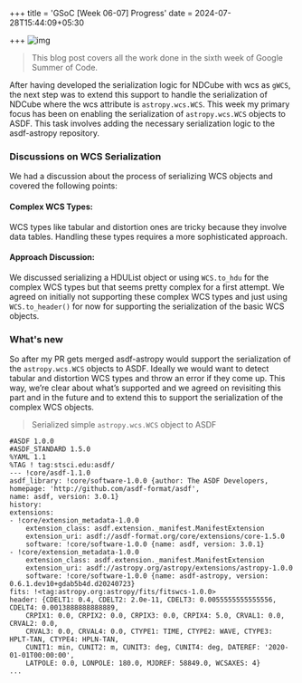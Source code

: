 +++
title = 'GSoC [Week 06-07] Progress'
date = 2024-07-28T15:44:09+05:30

+++
![img](/images/mid_term.png)
> This blog post covers all the work done in the sixth week of Google Summer of Code.

After having developed the serialization logic for NDCube with wcs as `gWCS`, the next step was to extend this support to handle the serialization of NDCube where the wcs attribute is `astropy.wcs.WCS`. This week my primary focus has been on enabling the serialization of `astropy.wcs.WCS` objects to ASDF. This task involves adding the necessary serialization logic to the asdf-astropy repository.

### Discussions on WCS Serialization

We had a discussion about the process of serializing WCS objects and covered the following points:

#### Complex WCS Types: 
WCS types like tabular and distortion ones are tricky because they involve data tables. Handling these types requires a more sophisticated approach.

#### Approach Discussion: 
We discussed serializing a HDUList object or using `WCS.to_hdu` for the complex WCS types but that seems pretty complex for a first attempt. We agreed on initially not supporting these complex WCS types and just using `WCS.to_header()` for now for supporting the serialization of the basic WCS objects. 

### What's new
So after my PR gets merged asdf-astropy would support the serialization of the `astropy.wcs.WCS` objects to ASDF.
Ideally we would want to detect tabular and distortion WCS types and throw an error if they come up. This way, we’re clear about what’s supported and we agreed on revisiting this part and in the future and to extend this to support the serialization of the complex WCS objects.

> Serialized simple `astropy.wcs.WCS` object to ASDF

    #ASDF 1.0.0
    #ASDF_STANDARD 1.5.0
    %YAML 1.1
    %TAG ! tag:stsci.edu:asdf/
    --- !core/asdf-1.1.0
    asdf_library: !core/software-1.0.0 {author: The ASDF Developers, homepage: 'http://github.com/asdf-format/asdf',
    name: asdf, version: 3.0.1}
    history:
    extensions:
    - !core/extension_metadata-1.0.0
        extension_class: asdf.extension._manifest.ManifestExtension
        extension_uri: asdf://asdf-format.org/core/extensions/core-1.5.0
        software: !core/software-1.0.0 {name: asdf, version: 3.0.1}
    - !core/extension_metadata-1.0.0
        extension_class: asdf.extension._manifest.ManifestExtension
        extension_uri: asdf://astropy.org/astropy/extensions/astropy-1.0.0
        software: !core/software-1.0.0 {name: asdf-astropy, version: 0.6.1.dev10+gdab5b4d.d20240723}
    fits: !<tag:astropy.org:astropy/fits/fitswcs-1.0.0>
    header: {CDELT1: 0.4, CDELT2: 2.0e-11, CDELT3: 0.0055555555555556, CDELT4: 0.0013888888888889,
        CRPIX1: 0.0, CRPIX2: 0.0, CRPIX3: 0.0, CRPIX4: 5.0, CRVAL1: 0.0, CRVAL2: 0.0,
        CRVAL3: 0.0, CRVAL4: 0.0, CTYPE1: TIME, CTYPE2: WAVE, CTYPE3: HPLT-TAN, CTYPE4: HPLN-TAN,
        CUNIT1: min, CUNIT2: m, CUNIT3: deg, CUNIT4: deg, DATEREF: '2020-01-01T00:00:00',
        LATPOLE: 0.0, LONPOLE: 180.0, MJDREF: 58849.0, WCSAXES: 4}
    ...

